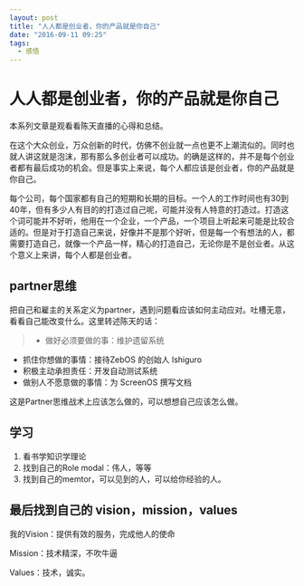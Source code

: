 ```yaml
---
layout: post
title: "人人都是创业者，你的产品就是你自己"
date: "2016-09-11 09:25"
tags:
  - 感悟
---
```

# 人人都是创业者，你的产品就是你自己

本系列文章是观看看陈天直播的心得和总结。

在这个大众创业，万众创新的时代，仿佛不创业就一点也更不上潮流似的。同时也就人讲这就是泡沫，那有那么多创业者可以成功。的确是这样的，并不是每个创业者都有最后成功的机会。但是事实上来说，每个人都应该是创业者，你的产品就是你自己。

每个公司，每个国家都有自己的短期和长期的目标。一个人的工作时间也有30到40年，但有多少人有目的的打造过自己呢，可能并没有人特意的打造过。打造这个词可能并不好听，他用在一个企业，一个产品，一个项目上听起来可能是比较合适的。但是对于打造自己来说，好像并不是那个好听，但是每一个有想法的人，都需要打造自己，就像一个产品一样，精心的打造自己，无论你是不是创业者。从这个意义上来讲，每个人都是创业者。

## partner思维
把自己和雇主的关系定义为partner，遇到问题看应该如何主动应对。吐槽无意，看看自己能改变什么。这里转述陈天的话：
>* 做好必须要做的事：维护遗留系统
* 抓住你想做的事情：接待ZebOS 的创始人 Ishiguro
* 积极主动承担责任：开发自动测试系统
* 做别人不愿意做的事情：为 ScreenOS 撰写文档

这是Partner思维战术上应该怎么做的，可以想想自己应该怎么做。

## 学习
1. 看书学知识学理论
2. 找到自己的Role modal：伟人，等等
3. 找到自己的memtor，可以见到的人，可以给你经验的人。

## 最后找到自己的 vision，mission，values
我的Vision：提供有效的服务，完成他人的使命

Mission：技术精深，不吹牛逼

Values：技术，诚实。

